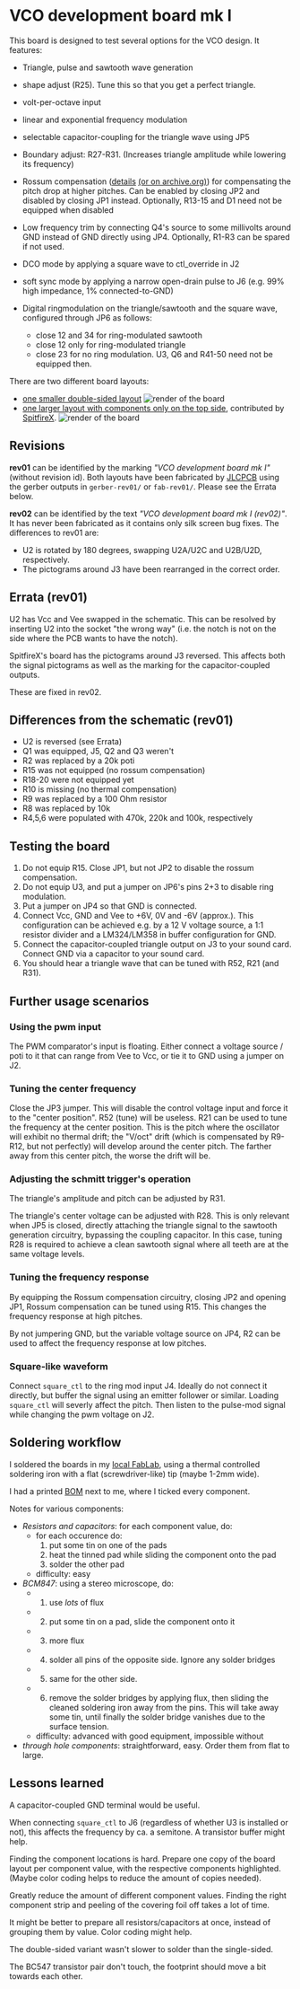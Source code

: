 VCO development board mk I
==========================

This board is designed to test several options for the VCO design. It
features:

  - Triangle, pulse and sawtooth wave generation
  - shape adjust (R25). Tune this so that you get a perfect triangle.
  - volt-per-octave input
  - linear and exponential frequency modulation
  - selectable capacitor-coupling for the triangle wave using JP5
  - Boundary adjust: R27-R31. (Increases triangle amplitude while
    lowering its frequency)
  - Rossum compensation ([details](https://www.schmitzbits.de/expo_tutorial/)
    [(or on archive.org)](https://web.archive.org/web/20191216173852/https://www.schmitzbits.de/expo_tutorial/))
    for compensating the pitch drop at higher pitches. Can be enabled by
    closing JP2 and disabled by closing JP1 instead. Optionally, R13-15 and
    D1 need not be equipped when disabled
  - Low frequency trim by connecting Q4's source to some millivolts around
    GND instead of GND directly using JP4. Optionally, R1-R3 can be spared
    if not used.
  - DCO mode by applying a square wave to ctl\_override in J2
  - soft sync mode by applying a narrow open-drain pulse to J6
    (e.g. 99% high impedance, 1% connected-to-GND)
  - Digital ringmodulation on the triangle/sawtooth and the square wave,
    configured through JP6 as follows:
    
    - close 12 and 34 for ring-modulated sawtooth
    - close 12 only for ring-modulated triangle
    - close 23 for no ring modulation. U3, Q6 and R41-50 need not be
      equipped then.

There are two different board layouts:

  - [one smaller double-sided layout](vco_mk1_windfisch)
    ![render of the board](../img/vco_red.jpg)
  - [one larger layout with components only on the top side](vco_mk1_spitfire), contributed by [SpitfireX](https://github.com/spitfirex).
    ![render of the board](../img/vco_blue.jpg)


Revisions
---------

**rev01** can be identified by the marking _"VCO development board mk I"_
(without revision id). Both layouts have been fabricated by [JLCPCB](https://jlcpcb.com)
using the gerber outputs in `gerber-rev01/` or `fab-rev01/`.
Please see the Errata below.

**rev02** can be identified by the text _"VCO development board mk I (rev02)"_.
It has never been fabricated as it contains only silk screen bug fixes.
The differences to rev01 are:

  - U2 is rotated by 180 degrees, swapping U2A/U2C and U2B/U2D, respectively.
  - The pictograms around J3 have been rearranged in the correct order.

Errata (rev01)
--------------

U2 has Vcc and Vee swapped in the schematic. This can be resolved by inserting
U2 into the socket "the wrong way" (i.e. the notch is not on the side where the
PCB wants to have the notch).

SpitfireX's board has the pictograms around J3 reversed. This affects both
the signal pictograms as well as the marking for the capacitor-coupled outputs.

These are fixed in rev02.

Differences from the schematic (rev01)
--------------------------------------

  - U2 is reversed (see Errata)
  - Q1 was equipped, J5, Q2 and Q3 weren't
  - R2 was replaced by a 20k poti
  - R15 was not equipped (no rossum compensation)
  - R18-20 were not equipped yet
  - R10 is missing (no thermal compensation)
  - R9 was replaced by a 100 Ohm resistor
  - R8 was replaced by 10k
  - R4,5,6 were populated with 470k, 220k and 100k, respectively

Testing the board
-----------------

1. Do not equip R15. Close JP1, but not JP2 to disable the rossum compensation.
2. Do not equip U3, and put a jumper on JP6's pins 2+3 to disable ring modulation.
3. Put a jumper on JP4 so that GND is connected.
4. Connect Vcc, GND and Vee to +6V, 0V and -6V (approx.). This configuration can be
   achieved e.g. by a 12 V voltage source, a 1:1 resistor divider and a LM324/LM358
   in buffer configuration for GND.
5. Connect the capacitor-coupled triangle output on J3 to your sound card. Connect GND
   via a capacitor to your sound card.
6. You should hear a triangle wave that can be tuned with R52, R21 (and R31).

Further usage scenarios
-----------------------

### Using the pwm input

The PWM comparator's input is floating. Either connect a voltage source / poti to it that
can range from Vee to Vcc, or tie it to GND using a jumper on J2.

### Tuning the center frequency

Close the JP3 jumper. This will disable the control voltage input and force it to the
"center position". R52 (tune) will be useless. R21 can be used to tune the frequency
at the center position. This is the pitch where the oscillator will exhibit no thermal
drift; the "V/oct" drift (which is compensated by R9-R12, but not perfectly) will
develop around the center pitch. The farther away from this center pitch, the worse the
drift will be.

### Adjusting the schmitt trigger's operation

The triangle's amplitude and pitch can be adjusted by R31.

The triangle's center voltage can be adjusted with R28. This is only relevant when JP5 is
closed, directly attaching the triangle signal to the sawtooth generation circuitry,
bypassing the coupling capacitor. In this case, tuning R28 is required to achieve a clean
sawtooth signal where all teeth are at the same voltage levels.

### Tuning the frequency response

By equipping the Rossum compensation circuitry, closing JP2 and opening JP1, Rossum
compensation can be tuned using R15. This changes the frequency response at high pitches.

By not jumpering GND, but the variable voltage source on JP4, R2 can be used to affect
the frequency response at low pitches.

### Square-like waveform

Connect `square_ctl` to the ring mod input J4. Ideally do not connect it directly,
but buffer the signal using an emitter follower or similar. Loading `square_ctl` will
severly affect the pitch. Then listen to the pulse-mod signal while changing the pwm
voltage on J2.

Soldering workflow
------------------

I soldered the boards in my [local FabLab](https://fablab.fau.de), using a thermal
controlled soldering iron with a flat (screwdriver-like) tip (maybe 1-2mm wide).

I had a printed [BOM](vco_mk1_windfisch/bom.ods) next to me, where I ticked
every component.

Notes for various components:

  - *Resistors and capacitors*: for each component value, do:
    - for each occurence do:
      1. put some tin on one of the pads
      2. heat the tinned pad while sliding the component onto the pad
      3. solder the other pad
    - difficulty: easy
  - *BCM847*: using a stereo microscope, do:
    - 1. use *lots* of flux
    - 2. put some tin on a pad, slide the component onto it
    - 3. more flux
    - 4. solder all pins of the opposite side. Ignore any solder bridges
    - 5. same for the other side.
    - 6. remove the solder bridges by applying flux, then sliding the cleaned
         soldering iron away from the pins. This will take away some tin, until
         finally the solder bridge vanishes due to the surface tension.
    - difficulty: advanced with good equipment, impossible without
  - *through hole components*: straightforward, easy. Order them from flat to large.

Lessons learned
---------------

A capacitor-coupled GND terminal would be useful.

When connecting `square_ctl` to J6 (regardless of whether U3 is installed or not),
this affects the frequency by ca. a semitone. A transistor buffer might help.

Finding the component locations is hard. Prepare one copy of the board layout
per component value, with the respective components highlighted. (Maybe color
coding helps to reduce the amount of copies needed).

Greatly reduce the amount of different component values. Finding the right
component strip and peeling of the covering foil off takes a lot of time.

It might be better to prepare all resistors/capacitors at once, instead of
grouping them by value. Color coding might help.

The double-sided variant wasn't slower to solder than the single-sided.

The BC547 transistor pair don't touch, the footprint should move a bit towards
each other.
